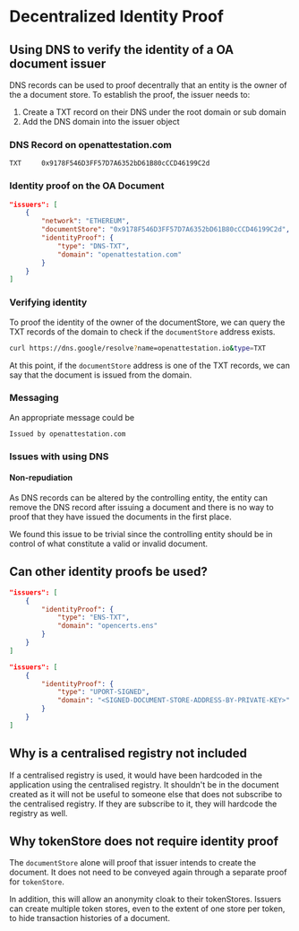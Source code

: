 # Decentralized Identity Proof

## Using DNS to verify the identity of a OA document issuer

DNS records can be used to proof decentrally that an entity is the owner of the a document store. To establish the proof, the issuer needs to:

1. Create a TXT record on their DNS under the root domain or sub domain
2. Add the DNS domain into the issuer object

### DNS Record on openattestation.com

```
TXT     0x9178F546D3FF57D7A6352bD61B80cCCD46199C2d
```

### Identity proof on the OA Document

```json
"issuers": [
    {
        "network": "ETHEREUM",
        "documentStore": "0x9178F546D3FF57D7A6352bD61B80cCCD46199C2d",
        "identityProof": {
            "type": "DNS-TXT",
            "domain": "openattestation.com"
        }
    }
]
```

### Verifying identity

To proof the identity of the owner of the documentStore, we can query the TXT records of the domain to check if the `documentStore` address exists. 

```sh
curl https://dns.google/resolve?name=openattestation.io&type=TXT
```

At this point, if the `documentStore` address is one of the TXT records, we can say that the document is issued from the domain. 

### Messaging

An appropriate message could be

```
Issued by openattestation.com
```

### Issues with using DNS

#### Non-repudiation

As DNS records can be altered by the controlling entity, the entity can remove the DNS record after issuing a document and there is no way to proof that they have issued the documents in the first place.

We found this issue to be trivial since the controlling entity should be in control of what constitute a valid or invalid document. 


## Can other identity proofs be used?

```json
"issuers": [
    {
        "identityProof": {
            "type": "ENS-TXT",
            "domain": "opencerts.ens"
        }
    }
]
```

```json
"issuers": [
    {
        "identityProof": {
            "type": "UPORT-SIGNED",
            "domain": "<SIGNED-DOCUMENT-STORE-ADDRESS-BY-PRIVATE-KEY>"
        }
    }
]
```

## Why is a centralised registry not included

If a centralised registry is used, it would have been hardcoded in the application using the centralised registry. It shouldn't be in the document created as it will not be useful to someone else that does not subscribe to the centralised registry. If they are subscribe to it, they will hardcode the registry as well. 

## Why tokenStore does not require identity proof

The `documentStore` alone will proof that issuer intends to create the document. It does not need to be conveyed again through a separate proof for `tokenStore`. 

In addition, this will allow an anonymity cloak to their tokenStores. Issuers can create multiple token stores, even to the extent of one store per token, to hide transaction histories of a document.
